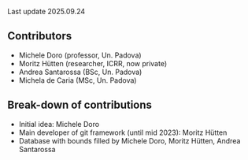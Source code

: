 Last update 2025.09.24

## Contributors
- Michele Doro (professor, Un. Padova)
- Moritz Hütten (researcher, ICRR, now private)
- Andrea Santarossa (BSc, Un. Padova)
- Michela de Caria (MSc, Un. Padova)

## Break-down of contributions
- Initial idea: Michele Doro
- Main developer of git framework (until mid 2023): Moritz Hütten
- Database with bounds filled by Michele Doro, Moritz Hütten, Andrea Santarossa

